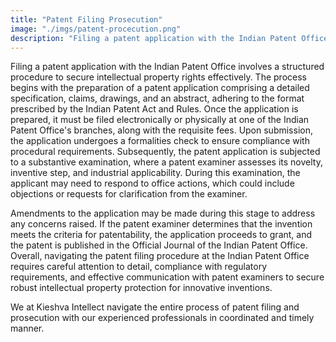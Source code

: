 ```yaml
---
title: "Patent Filing Prosecution"
image: "./imgs/patent-procecution.png"
description: "Filing a patent application with the Indian Patent Office involves a structured procedure to secure intellectual property rights effectively. The process begins with the preparation of a patent application comprising a detailed specification, claims, drawings, and an abstract, adhering to the format prescribed by the Indian Patent Act and Rules."
---
```


Filing a patent application with the Indian Patent Office involves a structured procedure to secure intellectual property rights effectively. The process begins with the preparation of a patent application comprising a detailed specification, claims, drawings, and an abstract, adhering to the format prescribed by the Indian Patent Act and Rules. Once the application is prepared, it must be filed electronically or physically at one of the Indian Patent Office's branches, along with the requisite fees. Upon submission, the application undergoes a formalities check to ensure compliance with procedural requirements. Subsequently, the patent application is subjected to a substantive examination, where a patent examiner assesses its novelty, inventive step, and industrial applicability. During this examination, the applicant may need to respond to office actions, which could include objections or requests for clarification from the examiner.

Amendments to the application may be made during this stage to address any concerns raised. If the patent examiner determines that the invention meets the criteria for patentability, the application proceeds to grant, and the patent is published in the Official Journal of the Indian Patent Office. Overall, navigating the patent filing procedure at the Indian Patent Office requires careful attention to detail, compliance with regulatory requirements, and effective communication with patent examiners to secure robust intellectual property protection for innovative inventions.

We at Kieshva Intellect navigate the entire process of patent filing and prosecution with our experienced professionals in coordinated and timely manner.
